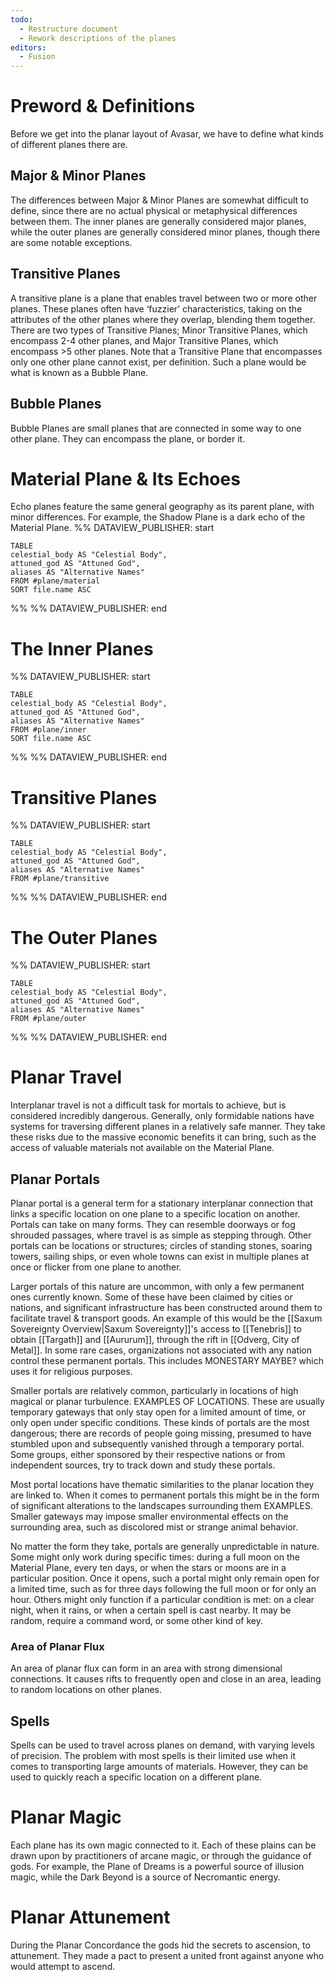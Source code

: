```yaml
---
todo:
  - Restructure document
  - Rework descriptions of the planes
editors:
  - Fusion
---
```

# Preword & Definitions
Before we get into the planar layout of Avasar, we have to define what kinds of different planes there are.
## Major & Minor Planes
The differences between Major & Minor Planes are somewhat difficult to define, since there are no actual physical or metaphysical differences between them. The inner planes are generally considered major planes, while the outer planes are generally considered minor planes, though there are some notable exceptions.
## Transitive Planes
A transitive plane is a plane that enables travel between two or more other planes. These planes often have ‘fuzzier’ characteristics, taking on the attributes of the other planes where they overlap, blending them together. There are two types of Transitive Planes; Minor Transitive Planes, which encompass 2-4 other planes, and Major Transitive Planes, which encompass >5 other planes. Note that a Transitive Plane that encompasses only one other plane cannot exist, per definition. Such a plane would be what is known as a Bubble Plane.
## Bubble Planes
Bubble Planes are small planes that are connected in some way to one other plane. They can encompass the plane, or border it.
# Material Plane & Its Echoes
Echo planes feature the same general geography as its parent plane, with minor differences. For example, the Shadow Plane is a dark echo of the Material Plane.
%% DATAVIEW_PUBLISHER: start
```dataview
TABLE
celestial_body AS "Celestial Body", 
attuned_god AS "Attuned God", 
aliases AS "Alternative Names" 
FROM #plane/material 
SORT file.name ASC
```
%%
%% DATAVIEW_PUBLISHER: end
# The Inner Planes
%% DATAVIEW_PUBLISHER: start
```dataview
TABLE
celestial_body AS "Celestial Body", 
attuned_god AS "Attuned God", 
aliases AS "Alternative Names" 
FROM #plane/inner 
SORT file.name ASC
```
%%
%% DATAVIEW_PUBLISHER: end
# Transitive Planes
%% DATAVIEW_PUBLISHER: start
```dataview
TABLE 
celestial_body AS "Celestial Body", 
attuned_god AS "Attuned God", 
aliases AS "Alternative Names" 
FROM #plane/transitive
```
%%
%% DATAVIEW_PUBLISHER: end
# The Outer Planes
%% DATAVIEW_PUBLISHER: start
```dataview
TABLE 
celestial_body AS "Celestial Body", 
attuned_god AS "Attuned God", 
aliases AS "Alternative Names" 
FROM #plane/outer
```
%%
%% DATAVIEW_PUBLISHER: end
# Planar Travel
Interplanar travel is not a difficult task for mortals to achieve, but is considered incredibly dangerous. Generally, only formidable nations have systems for traversing different planes in a relatively safe manner. They take these risks due to the massive economic benefits it can bring, such as the access of valuable materials not available on the Material Plane.
## Planar Portals
Planar portal is a general term for a stationary interplanar connection that links a specific location on one plane to a specific location on another. Portals can take on many forms. They can resemble doorways or fog shrouded passages, where travel is as simple as stepping through. Other portals can be locations or structures; circles of standing stones, soaring towers, sailing ships, or even whole towns can exist in multiple planes at once or flicker from one plane to another.

Larger portals of this nature are uncommon, with only a few permanent ones currently known. Some of these have been claimed by cities or nations, and significant infrastructure has been constructed around them to facilitate travel & transport goods. An example of this would be the [[Saxum Sovereignty Overview|Saxum Sovereignty]]'s access to [[Tenebris]] to obtain [[Targath]] and [[Aururum]], through the rift in [[Odverg, City of Metal]]. In some rare cases, organizations not associated with any nation control these permanent portals. This includes MONESTARY MAYBE? which uses it for religious purposes.

Smaller portals are relatively common, particularly in locations of high magical or planar turbulence. EXAMPLES OF LOCATIONS. These are usually temporary gateways that only stay open for a limited amount of time, or only open under specific conditions. These kinds of portals are the most dangerous; there are records of people going missing, presumed to have stumbled upon and subsequently vanished through a temporary portal. Some groups, either sponsored by their respective nations or from independent sources, try to track down and study these portals.

Most portal locations have thematic similarities to the planar location they are linked to. When it comes to permanent portals this might be in the form of significant alterations to the landscapes surrounding them EXAMPLES. Smaller gateways may impose smaller environmental effects on the surrounding area, such as discolored mist or strange animal behavior.

No matter the form they take, portals are generally unpredictable in nature. Some might only work during specific times: during a full moon on the Material Plane, every ten days, or when the stars or moons are in a particular position. Once it opens, such a portal might only remain open for a limited time, such as for three days following the full moon or for only an hour. Others might only function if a particular condition is met: on a clear night, when it rains, or when a certain spell is cast nearby. It may be random, require a command word, or some other kind of key.
### Area of Planar Flux
An area of planar flux can form in an area with strong dimensional connections. It causes rifts to frequently open and close in an area, leading to random locations on other planes.
## Spells
Spells can be used to travel across planes on demand, with varying levels of precision. The problem with most spells is their limited use when it comes to transporting large amounts of materials. However, they can be used to quickly reach a specific location on a different plane.
# Planar Magic
Each plane has its own magic connected to it. Each of these plains can be drawn upon by practitioners of arcane magic, or through the guidance of gods. For example, the Plane of Dreams is a powerful source of illusion magic, while the Dark Beyond is a source of Necromantic energy.
# Planar Attunement
During the Planar Concordance the gods hid the secrets to ascension, to attunement. They made a pact to present a united front against anyone who would attempt to ascend.
